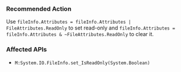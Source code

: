 ### Recommended Action
Use `fileInfo.Attributes = fileInfo.Attributes | FileAttributes.ReadOnly` to set read-only and `fileInfo.Attributes = fileInfo.Attributes & ~FileAttributes.ReadOnly` to clear it.

### Affected APIs
* `M:System.IO.FileInfo.set_IsReadOnly(System.Boolean)`

